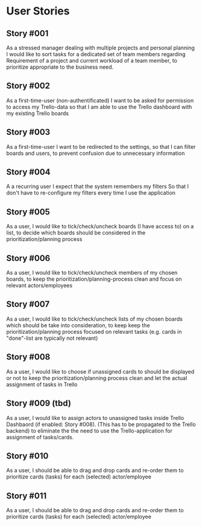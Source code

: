 # User Stories 

## Story #001
As a stressed manager dealing with multiple projects and personal planning
I would like to sort tasks for a dedicated set of team members regarding
Requirement of a project and current workload of a team member,
to prioritize appropriate to the business need.

## Story #002
As a first-time-user (non-authentificated)
I want to be asked for permission to access my Trello-data
so that I am able to use the Trello dashboard with my existing Trello boards

## Story #003
As a first-time-user
I want to be redirected to the settings,
so that I can filter boards and users, to prevent confusion due to unnecessary information

## Story #004
A a recurring user
I expect that the system remembers my filters
So that I don't have to re-configure my filters every time I use the application

## Story #005
As a user,
I would like to tick/check/uncheck boards (I have access to) on a list,
to decide which boards should be considered in the prioritization/planning process

## Story #006
As a user,
I would like to tick/check/uncheck members  of my chosen boards,
to keep the prioritization/planning-process clean and focus on relevant actors/employees

## Story #007
As a user,
I would like to tick/check/uncheck lists of my chosen boards which should be take
into consideration,
to keep keep the prioritization/planning process focused on relevant tasks (e.g. cards in "done"-list are typically not relevant)

## Story #008
As a user,
I would like to choose if unassigned cards to should be displayed or not
to keep the prioritization/planning process clean and let the actual assignment of tasks in Trello

## Story #009 (tbd)
As a user,
I would like to assign actors to unassigned tasks inside Trello Dashbaord (if enabled: Story #008). (This has to be propagated to the Trello backend)
to eliminate the the need to use the Trello-application for assignment of tasks/cards.
  
## Story #010
As a user,
I should be able to drag and drop cards and re-order them
to prioritize cards (tasks) for each (selected) actor/employee
  
## Story #011
As a user,
I should be able to drag and drop cards and re-order them
to prioritize cards (tasks) for each (selected) actor/employee
